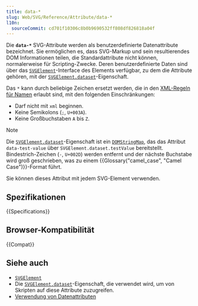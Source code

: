 ```yaml
---
title: data-*
slug: Web/SVG/Reference/Attribute/data-*
l10n:
  sourceCommit: cd701f10306c8b0b9690532ff808df826818a04f
---
```


Die **`data-*`** SVG-Attribute werden als benutzerdefinierte Datenattribute bezeichnet. Sie ermöglichen es, dass SVG-Markup und sein resultierendes DOM Informationen teilen, die Standardattribute nicht können, normalerweise für Scripting-Zwecke. Deren benutzerdefinierte Daten sind über das [`SVGElement`](/de/docs/Web/API/SVGElement)-Interface des Elements verfügbar, zu dem die Attribute gehören, mit der [`SVGElement.dataset`](/de/docs/Web/API/SVGElement/dataset)-Eigenschaft.

Das `*` kann durch beliebige Zeichen ersetzt werden, die in den [XML-Regeln für Namen](https://www.w3.org/TR/REC-xml/#NT-Name) erlaubt sind, mit den folgenden Einschränkungen:

- Darf nicht mit `xml` beginnen.
- Keine Semikolons (`;`, `U+003A`).
- Keine Großbuchstaben `A` bis `Z`.

> [!NOTE]
> Die [`SVGElement.dataset`](/de/docs/Web/API/SVGElement/dataset)-Eigenschaft ist ein [`DOMStringMap`](/de/docs/Web/API/DOMStringMap), das das Attribut `data-test-value` über `SVGElement.dataset.testValue` bereitstellt. Bindestrich-Zeichen (`-`, `U+002D`) werden entfernt und der nächste Buchstabe wird groß geschrieben, was zu einem {{Glossary("camel_case", "Camel Case")}}-Format führt.

Sie können dieses Attribut mit jedem SVG-Element verwenden.

## Spezifikationen

{{Specifications}}

## Browser-Kompatibilität

{{Compat}}

## Siehe auch

- [`SVGElement`](/de/docs/Web/API/SVGElement)
- Die [`SVGElement.dataset`](/de/docs/Web/API/SVGElement/dataset)-Eigenschaft, die verwendet wird, um von Skripten auf diese Attribute zuzugreifen.
- [Verwendung von Datenattributen](/de/docs/Web/HTML/How_to/Use_data_attributes)
